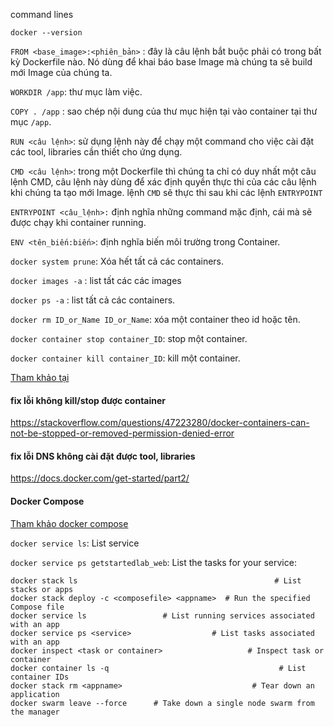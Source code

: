 command lines

`docker --version`

`FROM <base_image>:<phiên_bản>` : đây là câu lệnh bắt buộc phải có trong bất kỳ Dockerfile nào. Nó dùng để khai báo base Image mà chúng ta sẽ build mới Image của chúng ta.

`WORKDIR /app`: thư mục làm việc.

`COPY . /app` : sao chép nội dung của thư mục hiện tại vào container tại thư mục `/app`.

`RUN <câu lệnh>`: sử dụng lệnh này để chạy một command cho việc cài đặt các tool, libraries cần thiết cho ứng dụng.

`CMD <câu lệnh>`: trong một Dockerfile thì chúng ta chỉ có duy nhất một câu lệnh CMD, câu lệnh này dùng để xác định quyền thực thi của các câu lệnh khi chúng ta tạo mới Image. lệnh `CMD` sẽ thực thi sau khi các lệnh `ENTRYPOINT` 

`ENTRYPOINT <câu_lệnh>:` định nghĩa những command mặc định, cái mà sẽ được chạy khi container running.

`ENV <tên_biến:biến>`: định nghĩa biến môi trường trong Container.

`docker system prune`: Xóa hết tất cả các containers.

`docker images -a` : list tất các các images

`docker ps -a` : list tất cả các containers.

`docker rm ID_or_Name ID_or_Name`: xóa một container theo id hoặc tên.

`docker container stop container_ID`: stop một container.

`docker container kill container_ID`: kill một container.

[Tham khảo tại ](https://docs.docker.com/get-started/part2/)

#### fix lỗi không kill/stop được container
https://stackoverflow.com/questions/47223280/docker-containers-can-not-be-stopped-or-removed-permission-denied-error

#### fix lỗi DNS không cài đặt được tool, libraries 

https://docs.docker.com/get-started/part2/


#### Docker Compose
[Tham khảo docker compose](https://docs.docker.com/get-started/part3/)



`docker service ls`: List service

`docker service ps getstartedlab_web`: List the tasks for your service:

```
docker stack ls                                            # List stacks or apps
docker stack deploy -c <composefile> <appname>  # Run the specified Compose file
docker service ls                 # List running services associated with an app
docker service ps <service>                  # List tasks associated with an app
docker inspect <task or container>                   # Inspect task or container
docker container ls -q                                      # List container IDs
docker stack rm <appname>                             # Tear down an application
docker swarm leave --force      # Take down a single node swarm from the manager
```